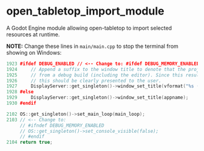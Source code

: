 # open_tabletop_import_module
A Godot Engine module allowing open-tabletop to import selected resources at runtime.

**NOTE:** Change these lines in `main/main.cpp` to stop the terminal from showing on Windows:

```cpp
1923 #ifdef DEBUG_ENABLED // <-- Change to: #ifdef DEBUG_MEMORY_ENABLED
1924     // Append a suffix to the window title to denote that the project is running
1925     // from a debug build (including the editor). Since this results in lower performance,
1926     // this should be clearly presented to the user.
1927     DisplayServer::get_singleton()->window_set_title(vformat("%s (DEBUG)", appname));
1928 #else
1929     DisplayServer::get_singleton()->window_set_title(appname);
1930 #endif
```

```cpp
2102 OS::get_singleton()->set_main_loop(main_loop);
2103 // <-- Change to:
     // #ifndef DEBUG_MEMORY_ENABLED
     // OS::get_singleton()->set_console_visible(false);
     // #endif
2104 return true;
```
